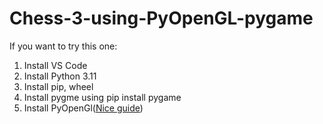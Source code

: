 # Chess-3-using-PyOpenGL-pygame

If you want to try this one:
1. Install VS Code
2. Install Python 3.11
3. Install pip, wheel
4. Install pygme using pip install pygame
5. Install PyOpenGl([Nice guide](https://kmsvsr.ru/2020/06/09/proxozhdenie-kvesta-po-zapusku-opengl-dlya-python3/))
